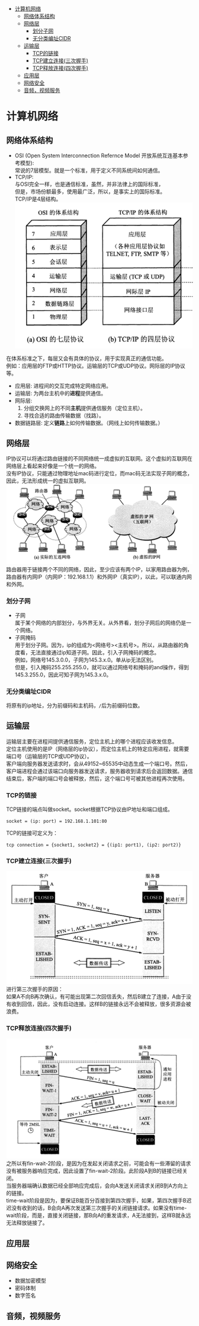 - [计算机网络](#计算机网络)
  - [网络体系结构](#网络体系结构)
  - [网络层](#网络层)
    - [划分子网](#划分子网)
    - [无分类编址CIDR](#无分类编址cidr)
  - [运输层](#运输层)
    - [TCP的链接](#tcp的链接)
    - [TCP建立连接(三次握手)](#tcp建立连接三次握手)
    - [TCP释放连接(四次握手)](#tcp释放连接四次握手)
  - [应用层](#应用层)
  - [网络安全](#网络安全)
  - [音频，视频服务](#音频视频服务)
# 计算机网络
## 网络体系结构
* OSI (Open System Interconnection Refernce Model 开放系统互连基本参考模型):  
  常说的7层模型。就是一个标准，用于定义不同系统间如何通信。
* TCP/IP:   
  与OSI完全一样，也是通信标准，虽然，并非法律上的国际标准，  
  但是，市场份额最多，使用最广泛，所以，是事实上的国际标准。  
  TCP/IP是4层结构。
![网络体系结构](./assets/img/网络体系结构.png)

在体系标准之下，每层又会有具体的协议，用于实现真正的通信功能。  
例如：应用层的FTP或HTTP协议。运输层的TCP或UDP协议。网际层的IP协议等。

* 应用层: 进程间的交互完成特定网络应用。
* 运输层: 为两台主机中的**进程**提供通信。
* 网际层:  
  1. 分组交换网上的不同**主机**提供通信服务（定位主机）。
  2. 寻找合适的路由传输数据（找路）。
* 数据链路层: 定义**链路**上如何传输数据。（网线上如何传输数据。）

## 网络层
IP协议可以将通过路由链接的不同网络统一成虚拟的互联网。这个虚拟的互联网在网络层上看起来好像是一个统一的网络。  
没有IP协议，只能通过物理地址mac码进行定位，而mac码无法实现子网的概念，因此，无法形成统一的虚拟互联网。
![网的概念](./assets/img/网的概念.png)
路由器用于链接两个不同的网络，因此，至少应该有两个IP，以家用路由器为例，路由器有内网IP（内网IP：192.168.1.1）和外网IP（真实IP），以此，可以联通内网和外网。
### 划分子网
* 子网  
属于某个网络的内部划分，与外界无关。从外界看，划分子网后的网络仍是一个网络。
* 子网掩码  
用于划分子网。因为，ip的组成为<网络号><主机号>。所以，从路由器的角度看，无法直接通过ip知道子网。因此，引入子网掩码的概念。  
例如，网络号145.3.0.0，子网为145.3.x.0。单从ip无法区别。  
但是，引入掩码255.255.255.0，就可以通过网络号和掩码的and操作，得到145.3.255.0，因此可知子网为145.3.x.0。

### 无分类编址CIDR
将原有的ip地址，分为前缀码和主机码，`/`后为前缀码位数。

## 运输层
运输层主要在进程间提供通信服务，定位主机上的哪个进程应该收发信息。  
定位主机使用的是IP（网络层的ip协议），而定位主机上的特定应用进程，就需要端口号（运输层的TCP或UDP协议）。  
客户端向服务器发送请求时，会从49152~65535中动态生成一个端口号。然后，客户端进程会通过该端口向服务器发送请求，服务器收到请求后会返回数据。通信结束后，客户端的端口号会被释放，然后，这个端口号可被其他进程再次使用。

### TCP的链接
TCP链接的端点叫做socket。socket根据TCP协议由IP地址和端口组成。
```
socket = (ip: port) = 192.168.1.101:80  
```
TCP的链接可定义为：
```
tcp connection = {socket1, socket2} = {(ip1: port1), (ip2: port2)}
```

### TCP建立连接(三次握手)
![tcp三次握手](assets/img/tcp三次握手.png)
进行第三次握手的原因：  
如果A不向B再次确认，有可能出现第二次回信丢失，然后B建立了连接，A由于没有收到回信，因此，没有启动连接。这样B的链接永远不会被释放，很多资源会被浪费。
  
### TCP释放连接(四次握手)
![tcp四次握手](assets/img/tcp四次握手.png)
之所以有fin-wait-2阶段，是因为在发起关闭请求之前，可能会有一些滞留的请求没有被服务器响应完成，因此设置了fin-wait-2阶段。此阶段A到B的链接已经关闭。  
当服务器端确认数据已经全部响应完成后，会向A发送关闭请求关闭B到A方向上的链接。  
time-wait阶段是因为，要保证B能百分百接到第四次握手，如果，第四次握手B迟迟没有收到的话，B会向A再次发送第三次握手的关闭链接请求。如果没有time-wait阶段，而是，直接关闭链接，那B向A的重发请求，A无法接到，这样B就永远无法释放链接了。

## 应用层
## 网络安全
* 数据加密模型
* 密码体制
* 数字签名
## 音频，视频服务